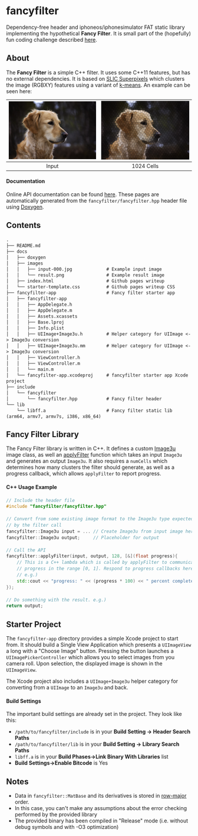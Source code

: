 # fancyfilter

Dependency-free header and iphoneos/iphonesimulator FAT static library implementing the hypothetical **Fancy Filter**. It is small part of the (hopefully) fun coding challenge described [here](http://iansachs.github.io/fancyfilter).

About
-----

The **Fancy Filter** is a simple C++ filter. It uses some C++11 features, but has no external dependencies. It is based on [SLIC Superpixels](http://www.kev-smith.com/papers/SLIC_Superpixels.pdf) which clusters the image (RGBXY) features using a variant of [k-means](https://en.wikipedia.org/wiki/K-means_clustering). An example can be seen here:

| ![Input](/docs/images/input-000.jpg?raw=true "Input") | ![1024 cells](/docs/images/result.png?raw=true "1024 Cells") |
|:-----------------------------------------------------:|:------------------------------------------------------------:|
| Input                                                 |  1024 Cells                                                  |


#### Documentation

Online API documentation can be found [here](https://iansachs.github.io/fancyfilter/doxygen/html/index.html). These pages are automatically generated from the `fancyfilter/fancyfilter.hpp` header file using [Doxygen](http://www.stack.nl/~dimitri/doxygen/).

Contents
--------

    .
    ├── README.md
    ├── docs
    │   ├── doxygen
    │   ├── images
    │   │   ├── input-000.jpg             # Example input image
    │   │   └── result.png                # Example result image
    │   ├── index.html                    # Github pages writeup
    │   └── starter-template.css          # Github pages writeup CSS
    ├── fancyfilter-app                   # Fancy filter starter app
    │   ├── fancyfilter-app
    │   │   ├── AppDelegate.h
    │   │   ├── AppDelegate.m
    │   │   ├── Assets.xcassets
    │   │   ├── Base.lproj
    │   │   ├── Info.plist
    │   │   ├── UIImage+Image3u.h         # Helper category for UIImage <-> Image3u conversion
    │   │   ├── UIImage+Image3u.mm        # Helper category for UIImage <-> Image3u conversion
    │   │   ├── ViewController.h
    │   │   ├── ViewController.m
    │   │   └── main.m
    │   └── fancyfilter-app.xcodeproj     # fancyfilter starter app Xcode project
    ├── include
    │   └── fancyfilter
    │       └── fancyfilter.hpp           # Fancy filter header
    └── lib
        └── libff.a                       # Fancy filter static lib (arm64, armv7, armv7s, i386, x86_64)


Fancy Filter Library
--------------------

The Fancy Filter library is written in C++. It defines a custom [Image3u](https://iansachs.github.io/fancyfilter/doxygen/html/classfancyfilter_1_1_image.html) image class, as well an [applyFilter](https://iansachs.github.io/fancyfilter/doxygen/html/namespacefancyfilter.html#aec6ef14ffb390cc64820a81dad1073e2) function
which takes an input `Image3u` and generates an output `Image3u`. It also requires a `numCells` which determines how many clusters the filter should generate, as well as a progress callback, which allows `applyFilter` to report progress.

#### C++ Usage Example

```c++
// Include the header file
#include "fancyfilter/fancyfilter.hpp"

// Convert from some existing image format to the Image3u type expected
// by the filter call
fancyfilter::Image3u input = ... // Create Image3u from input image here
fancyfilter::Image3u output;     // Placeholder for output

// Call the API
fancyfilter::applyFilter(input, output, 128, [&](float progress){
    // This is a C++ lambda which is called by applyFilter to communicate 
    // progress in the range [0, 1]. Respond to progress callbacks here.
    // e.g.) 
    std::cout << "progress: " << (progress * 100) << " percent complete" << std::endl;
});

// Do something with the result. e.g.)
return output; 
```


Starter Project
---------------

The `fancyfilter-app` directory provides a simple Xcode project to start from. It should build a Single View Application which presents a `UIImageView` a long with a "Choose Image" button. Pressing the button launches a `UIImagePickerController` which allows you to select images from you camera roll. Upon selection, the displayed image is shown in the `UIImageView`.

The Xcode project also includes a `UIImage+Image3u` helper category for converting from a `UIImage` to an `Image3u` and back.

#### Build Settings

The important build settings are already set in the project. They look like this:

* `/path/to/fancyfilter/include` is in your **Build Setting -> Header Search Paths**
* `/path/to/fancyfilter/lib` is in your **Build Setting -> Library Search Paths**
* `libff.a` is in your **Build Phases->Link Binary With Libraries** list
* **Build Settings->Enable Bitcode** is Yes



Notes
-----

* Data in `fancyfilter::MatBase` and its derivatives is stored in [row-major](https://en.wikipedia.org/wiki/Row-major_order) order.
* In this case, you can't make any assumptions about the error checking performed by the provided library
* The provided binary has been compiled in "Release" mode (i.e. without debug symbols and with -O3 optimization)


